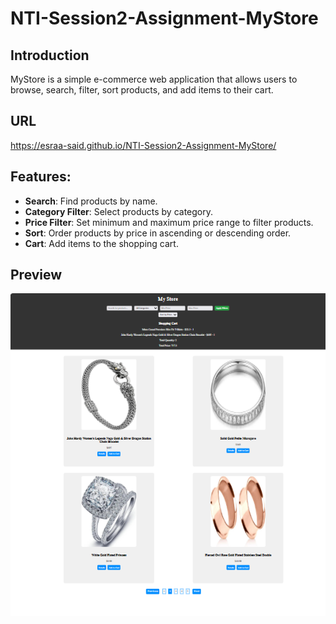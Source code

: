 # NTI-Session2-Assignment-MyStore

## Introduction
MyStore is a simple e-commerce web application that allows users to browse, search, filter, sort products, and add items to their cart.

## URL 
https://esraa-said.github.io/NTI-Session2-Assignment-MyStore/

## Features:
* **Search**: Find products by name.
* **Category Filter**: Select products by category.
* **Price Filter**: Set minimum and maximum price range to filter products.
* **Sort**: Order products by price in ascending or descending order.
* **Cart**: Add items to the shopping cart.


## Preview 
![myStore](image.png)

